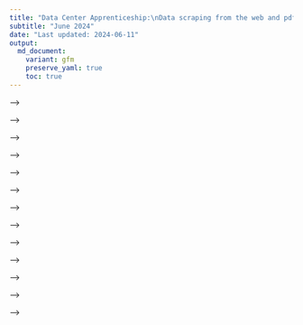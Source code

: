 ```yaml
---
title: "Data Center Apprenticeship:\nData scraping from the web and pdf documents in R"
subtitle: "June 2024" 
date: "Last updated: 2024-06-11"
output:
  md_document:
    variant: gfm
    preserve_yaml: true
    toc: true
---
```


<!-- # Introduction -->
<!-- This tutorial covers how to scrape data from webpages and PDF documents using the `rvest` and `pdftools` packages in R. -->
<!-- The introduction to the HTML is a slightly modified version of the [Web Scraping with RVest](https://github.com/ccs-amsterdam/r-course-material/blob/master/tutorials/rvest.md) tutorial by Kasper Welbers, Wouter van Atteveldt & Philipp Masur. -->
<!-- # Motivation for scraping -->
<!-- The internet is a veritable data gold mine, and being able to mine this -->
<!-- data is a valuable skill. -->
<!-- In the most straightforward situation, you can just -->
<!-- **download** some data, for instance as a CSV or JSON file. This is -->
<!-- great if it’s possible, but alas, there often is no download button. -->
<!-- Another convenient situation is that some platforms have an **API**. For -->
<!-- example, Twitter has an API where one can collect tweets for a given -->
<!-- search term or user. But what if you encounter data that can’t be -->
<!-- downloaded, and for which no API is available? In this case, you might -->
<!-- still be able to collect it using **web scraping**. -->
<!-- A simple example is a table on a website. This table might practically -->
<!-- be a dataframe, with nice rows and columns, but it can be hassle to -->
<!-- copy this data. A more elaborate example could be that you want to -->
<!-- gather all user posts on a web forum, or all press releases from the -->
<!-- website of a certain organization. You could technically click your way -->
<!-- through the website and copy/paste each item manually, but you (or the -->
<!-- people you hire) will die a little inside. Whenever you encounter such a -->
<!-- tedious, repetitive data collection task, chances are good you can -->
<!-- automate it with a web scraper. -->
<!-- The idea of web scraping may seem intimidating, and indeed it can get quite complex. -->
<!-- However, the `rvest` R package simplifies the process considerably by using intuitive, tidyverse-based workflows for extracting data from HTML files. -->
<!-- With this package you don't need to have a complete understanding of how the underlying HTML scripts of a webpage are structured in order to extract data from the page. -->
<!-- Nevertheless, the next section introduces some basic concepts and structures when it comes to HTML files in order to give you a better understanding of what the `rvest` functions actually do. -->
<!-- # Scraping web pages -->
<!-- ## HTML basics -->
<!-- The vast majority of the internet uses **HTML** to make nice looking -->
<!-- web pages. Simply put, HTML is a markup language that tells a browser -->
<!-- what things are shown where. For example, it could say that halfway on -->
<!-- the page there is a table, and then tell what data there is in the rows -->
<!-- and columns. -->
<!-- In other words, HTML translates data into a webpage that is easily readable by humans. -->
<!-- With web scraping, we’re basically translating the page back into -->
<!-- data.  -->
<!-- To get a feel for HTML code, open [this link -->
<!-- here](https://bit.ly/3lz6ZRe) in your web browser. Use Chrome or Firefox -->
<!-- if you have it (not all browsers let you *inspect elements* as we’ll do -->
<!-- below). You should see a nicely formatted document. Sure, it’s not very -->
<!-- pretty, but it does have a big bold title, and two tables. -->
<!-- The purpose of this page is to show an easy example of what the HTML -->
<!-- code looks like. If you right-click on the page, you should see an -->
<!-- option like *view page source*. If you select it you’ll see the entire -->
<!-- HTML source code. This can seem a bit overwhelming, but don’t worry, you -->
<!-- will never actually be reading the entire thing. We only need to look -->
<!-- for the elements that we’re interested in, and there are some nice -->
<!-- tricks for this. For now, let’s say that we’re interested in the table -->
<!-- on the left of the page. Somewhere in the middle of the code you’ll find -->
<!-- the code for this table. -->
<!--     <table class="someTable" id="exampleTable">           <!-- table                -->

–\>
<!--         <tr class="headerRow">                            <!--    table row         -->
–\>
<!--             <th>First column</th>                         <!--       table header   -->
–\>
<!--             <th>Second column</th>                        <!--       table header   -->
–\>
<!--             <th>Third column</th>                         <!--       table header   -->
–\> <!--         </tr> -->
<!--         <tr>                                              <!--    table row         -->
–\>
<!--             <td>1</td>                                    <!--       table data     -->
–\>
<!--             <td>2</td>                                    <!--       table data     -->
–\>
<!--             <td>3</td>                                    <!--       table data     -->
–\> <!--         </tr> -->
<!--         <tr>                                              <!--    table row         -->
–\>
<!--             <td>4</td>                                    <!--       table dat      -->
–\>
<!--             <td>5</td>                                    <!--       table dat      -->
–\>
<!--             <td>6</td>                                    <!--       table data     -->
–\> <!--         </tr> --> <!--     </table> -->

<!-- This is the HTML representation of the table, and it’s a good showcase -->
<!-- of what HTML is about. The parts after the `<!--` are comments and therefore do not affect the layout of the website. First of all, -->
<!-- notice that the table has a tree-like shape. At the highest -->
<!-- level we have the `<table>`. This table has three table rows -->
<!-- (`<tr>`), which we can think of as it’s children. Each of these rows -->
<!-- in turn also has three children that contain the data in these rows. -->
<!-- Let’s see how we can tell where the table starts and ends. The table -->
<!-- starts at the opening tag `<table>`, and ends at the closing tag -->
<!-- `</table>` (the `/` always indicates a closing tag). This means that -->
<!-- everything in between of these tags is part of the table. Likewise, we -->
<!-- see that each table row opens with `<tr>`, and closes with `</tr>`, -->
<!-- and everything between these tags is part of the row. In the first row, -->
<!-- these are 3 table headers `<th>`, which contain the column names. The -->
<!-- second and third row each have 3 table data `<td>`, that contain the -->
<!-- data points. -->
<!-- Each of these components can be thought of as an element.  -->
<!-- It's these elements that we want to extract into R objects with `rvest`. -->
<!-- So let's use this simple example site to go over the main `rvest` functions. -->
<!-- ## Simple example with `rvest` -->
<!-- First load the `rvest` and `tidyverse` packages, and specify the URL of the webpage we intend to scrape. -->
<!-- You can define the URL within as a separate object or inside the scraping function; since often you want to scrape multiple pages in one workflow, it is good practice to specify URLs outside the function. -->
<!-- ```{r} -->
<!-- library(tidyverse) -->
<!-- library(rvest) -->
<!-- url <- "https://bit.ly/3lz6ZRe" -->
<!-- ``` -->
<!-- The function to read the HTML code from a URL into R is `read_html()`, with the URL as the function argument. -->
<!-- ```{r} -->
<!-- html <- read_html(url) -->
<!-- ``` -->
<!-- The result of this function is a list containing the raw HTML code, which is quite difficult to work with. -->
<!-- So the next step is to extract the elements that we want to work with. -->
<!-- Elements can be selected with the `html_element()` or `html_elements()` function depending on whether you want to access only the first item matching the element specification or get a list of all fitting elements. -->
<!-- By element specification we usually refer to CSS selectors that categorize the object we want to extract. -->
<!-- CSS is mostly used by web developers to style web pages, but the CSS selectors are also a good way to identify types of data such as tables or lists. -->
<!-- Once we have the CSS selector we are looking for, we can add it as the argument of the `html_elements()` function, and extract only the parts of the HTML code that correspond to the selector. -->
<!-- There are quite a lot of [CSS -->
<!-- selectors](https://www.w3schools.com/cssref/css_selectors.asp), and the table below gives some of the main examples. -->
<!-- However, you don't actually need to remember any of these, but instead you can use selector tools to extract the information you need. -->
<!-- | selector      | example           | Selects                                                | -->
<!-- |---------------|-------------------|--------------------------------------------------------| -->
<!-- | element/tag   | `table`           | **all** `<table>` elements                             | -->
<!-- | class         | `.someTable`      | **all** elements with `class="someTable"`              | -->
<!-- | id            | `#steve`          | **unique** element with `id="steve"`                   | -->
<!-- | element.class | `tr.headerRow`    | **all** `<tr>` elements with the `someTable` class     | -->
<!-- | class1.class2 | `.someTable.blue` | **all** elements with the `someTable` AND `blue` class | -->
<!-- Instead of going through the raw HTML and trying to match up the code to the observed website, you can use a browser extension that tells you the CSS selector you're looking for just by clicking on the part of the webpage that you'd like to select. -->
<!-- In Chrome this extension is called Selector Gadget. -->
<!-- You can simply search for the extension and install it, at which point you can use it on your chosen webpage by clicking on the extension in your list of installed browser extensions. -->
<!-- In the example webpage you can see that selecting the title gives you a CSS selector "h2" (which stands for level 2 header), while selecting any of the main text gives "p" for paragraph. -->
<!-- Selecting elements can sometimes get a bit difficult with the gadget, and you can't always get it to do exactly what you want: for example, it is hard to select the entire table and receive the selector "table", as the gadget often tries to select subitems of the table such as "td" instead. -->
<!-- If you can't get the gadget to select what you're looking for, it might be a good idea to go back to manually inspecting the HTML source code and looking for the element there. -->
<!-- If the selector gadget fails, the Inspect option of Chrome may be more helpful than viewing the full source code. -->
<!-- Inspecting the page allows you to focus on particular elements, because when you hover your mouse over the elements, you can directly see the correspondence between the code and the -->
<!-- page. The tree structure is also made more obvious by allowing you to -->
<!-- fold and unfold elements by clicking on the triangles on the left. Therefore you can quickly -->
<!-- identify the HTML elements that you want to select. -->
<!-- In this example let's try to extract the table with the ID "#exampleTable". -->
<!-- Alternatively, we can extract both tables by asking for all "table" elements. -->
<!-- ```{r} -->
<!-- # Select the element with ID "exampleTable" -->
<!-- example_table <- html |>  -->
<!--   html_element("#exampleTable")  -->
<!-- ``` -->
<!-- The output looks a bit messy, but what it tells us is that we have -->
<!-- selected the `<table>` html element/node. It also shows that this -->
<!-- element has the three table rows (tr) as children, and shows the values -->
<!-- within these rows. -->
<!-- In order to turn the HTML code of the table into a tibble, we can use the `html_table()` function. -->
<!-- ```{r} -->
<!-- example_table_tidy <- example_table |>  -->
<!--   html_table() -->
<!-- ``` -->
<!-- Putting the whole workflow together, web scraping takes three main steps: -->
<!-- * load the full HTML code with `read_html()` -->
<!-- * extract the elements you need with `html_elements()` -->
<!-- * transform the HTML code to clean objects with e.g. `html_table()` or `html_text()` -->
<!-- To get both tables into a list of tibbles, we can use the following code chunk: -->
<!-- ```{r} -->
<!-- tables <- read_html(url) |>  -->
<!--   html_elements("table") |>  -->
<!--   html_table() -->
<!-- ``` -->
<!-- Of course, in this case we worked with a very small and clean example, so the `tables` list already contains clean tibbles. -->
<!-- That is not always the case, and often you need further data wrangling steps to clean up variable names, data types, row structure, ect., but at that point you can use standard `tidyverse` workflows. -->
<!-- As another example, you can extract and display the text from the right column of the example page: -->
<!-- ```{r} -->
<!-- read_html(url) |>  -->
<!--   html_elements("div.rightColumn") |>  -->
<!--   html_text2() |>  -->
<!--   cat() -->
<!-- ``` -->
<!-- We used the `html_text2()` function to transform HTML code into plain text (`html_text2()` usually creates nicer text output than `html_text()`), and then used the `cat()` function to print it on the screen. -->
<!-- Another nice function is `html_attr()` or `html_attrs()`, for getting -->
<!-- attributes of elements. With `html_attrs` we get all attributes. For -->
<!-- example, we can get the attributes of the `#exampleTable`. -->
<!-- ```{r} -->
<!-- html |>  -->
<!--   html_elements("#exampleTable") |>  -->
<!--   html_attrs() -->
<!-- ``` -->
<!-- Being able to access attributes is especially useful for scraping links. -->
<!-- Links are typically represented by `<a>` tags, in which the link is -->
<!-- stored as the `href` attribute. -->
<!-- ```{r} -->
<!-- html |>  -->
<!--   html_elements("a") |>  -->
<!--   html_attr("href") -->
<!-- ``` -->
<!-- # Web scraping case study: LAS colleges in the US -->
<!-- In the following we will work towards solving a hypothetical problem: -->
<!-- > You're starting a new liberal arts college, and there is one big unresolved question: what should the school colors be? -->
<!-- > You want to pick a nice set of colors, but you worry that some other colleges already use the same color scheme, and therefore your branding will be easily confused with existing colleges. -->
<!-- > Therefore you want to choose unpopular colors so your new college can stand out from the hundreds of existing liberal arts colleges. -->
<!-- > Unfortunately, there's no comprehesive database of the school colors of liberal arts colleges. -->
<!-- > However, this information usually shows up on the fact sheet of each college's Wikipedia page. -->
<!-- > In addition, Wikipedia also has a list of all LAS colleges in the US (see [here](https://en.wikipedia.org/wiki/List_of_liberal_arts_colleges_in_the_United_States)). -->
<!-- Given that there are hundreds of LAS colleges, it would be extremely time-consuming to one by one open their Wikipedia pages and extract their school colors into a spreadsheet. -->
<!-- However, Wikipedia pages are highly organized, so if we write a scraping script that works for the page of one college, it is likely to work for all colleges. -->
<!-- In addition, the list of all colleges contains hyperlinks to the individual college pages, which makes it easy to create a list of the URLs we would like to access. -->
<!-- Therefore, we can make a straightforward plan to tackle this initially quite intimidating problem. -->
<!-- 1. Look at a few example Wikipedia pages to understand where they mention the school colors. -->
<!-- 1. Write a scraping script that extracts the relevant information for a single college. -->
<!-- 1. Get a list of URLs for all colleges. -->
<!-- 1. Apply the scraping script repeatedly, changing only the URL. -->
<!-- 1. Merge the extracted information. -->
<!-- 1. Analyze/visualize the data. -->
<!-- ## Scrape the fact sheet of a single college -->
<!-- Let's start by writing a scraping script for one college as a representative example. -->
<!-- In this case, let's use Amherst College, and try to extract the colors "white" and "purple" from the grey factsheet on the right hand side of the page. -->
<!-- The selector gadget shows us that we can extract the elements by referring to ".infobox". -->
<!-- Instead of extracting the infobox as a table, let's extract the variable labels and values separately into two character vectors, and combine them into a tibble afterwards. -->
<!-- We can do this by extracting ".infobox-label" and ".infobox-data" elements separately, and converting them into character strings with `htlm_text2()`. -->
<!-- In this case this is a better approach than extracting the whole table, because it gives us more control over the layout of the tibble, which makes it easier to handle slight differences in the different Wikipedia pages. -->
<!-- You can also try to extract the whole ".infobox" as a table, but you might need to take some additional steps of data wrangling e.g. to fix variable names. -->
<!-- ```{r} -->
<!-- url <- "https://en.wikipedia.org/wiki/Amherst_College" -->
<!-- html <- read_html(url) -->
<!-- label <- html |> -->
<!--   html_elements(".infobox-label") |> -->
<!--   html_text2() -->
<!-- value <- html |> -->
<!--   html_elements(".infobox-data") |> -->
<!--   html_text2() -->
<!-- factsheet <- tibble(label, value) -->
<!-- factsheet -->
<!-- ``` -->
<!-- ## Find and clean the school color values -->
<!-- The resulting `factsheet` tibble indeed contains the school colors, but also a lot of other information that we don't need. -->
<!-- In addition, the cell containing the colors also has some HTML code that wasn't removed by the previous code. -->
<!-- We might also want to make the color names more consistent so we can count the number of occurrences more easily (so e.g. we don't have "Red" and "red" separately). -->
<!-- One idea for making the color references more consistent is to allow only the colors that R recognizes. -->
<!-- While this is not the only approach and it will lead to a loss of information if a college uses a particular shade not defined in R, this approach has a nice advantage: when we visualize the distribution of colors, we can actually use the color codes defined in R to add color to our figure. -->
<!-- So let's extract the vector colors defined in R with the `colors()` function, and convert this vector to a single string with the colors separated by `|`. -->
<!-- Recall from the workshop on regular expressions that `|` in a regex stands for "OR", so using the resulting `r_colors` string as a pattern will detect any occurrence of an R color in a string. -->
<!-- ```{r} -->
<!-- r_colors <- colors() |> paste(collapse = "|") -->
<!-- ``` -->
<!-- Now we can move on to wrangling our `factsheet` tibble: let's keep only the row containing the color, and use string operations to extract the colors appearing in the `value` variable. -->
<!-- By looking at the Wikipedia page, you might figure out that the weird ".mw-parser-output..." section of the value string refers to the displayed color squares. -->
<!-- If that part didn't contain any color references, there would be no problem with leaving it in the value, but notice that it specifies that the square border should be black. -->
<!-- So if we extract all colors appearing in the text, we'll mistakenly find that one of the school colors is black. -->
<!-- So let's remove the text creating these squares: it seems that it starts with ".mw-parser-output" and ends with ".mw-parser-output .legend-text{}" (normally you'd need to check the results from multiple different college pages to make sure that this pattern is consistent).  -->
<!-- Once only the color (and some footnote references) remain in the cell, we can extract the colors recognized by R using `str_extract_all()`. -->
<!-- Note the use of `str_extract_all()` over `str_extract()` to make sure that we extract all colors if a school has more than one colors. -->
<!-- The result of `str_extract_all()` is a variable of character vector instead of single strings, which makes the variable quite hard to work with. -->
<!-- It would be better to have a row corresponding to every individual color a school has -- so we'd have two rows for Amherst, one with purple and one with white. -->
<!-- Then we can easily count how many universities use a particular color. -->
<!-- We can do this transformation by calling the `unnest()` function, which expands the character vector to become separate observations corresponding to each element of the vector. -->
<!-- ```{r} -->
<!-- factsheet |>  -->
<!--   filter(label == "Colors") |>  -->
<!--   mutate(value = str_remove(value, "\\.mw-parser-output.*\\.mw-parser-output \\.legend-text\\{\\}"), -->
<!--          known_color = str_extract_all(tolower(value), r_colors)) |>  -->
<!--   unnest() -->
<!-- ``` -->
<!-- ## Get a list of colleges with Wikipedia links -->
<!-- Now that we have a scraper that should work for any LAS college Wikipedia page with the same structure as Amherst, we need a list of the URLs that we want to scrape. -->
<!-- Conveniently, there is a Wikipedia page of a list of LAS colleges, which features a list linking to all individual college Wikipedia pages. -->
<!-- So all we have to do is scrape that list and extract the URLs. -->
<!-- The selector gadget shows us that we can extract the list of schools with the element tag "#mw-content-text li a" -- that is, we're looking for elements of the content text that are both a list ("li") and a hyperlink ("a"). -->
<!-- Then we can extract the attributes of the hyperlink to get the URL from "href" and the school name from "title", and combine the resulting vectors to a tibble. -->
<!-- Since there are a few links that have the same element tag as the school links, but are not school links, we can filter the resulting list of links by requiring that the link name includes "University" or "College" -- a quick look at the Wikipedia list shows that all schools meet this criteria. -->
<!-- In addition, looking at the URLs, you might notice that they are relative links that only contain the subpage of Wikipedia. -->
<!-- In order to open the URL with `rvest`, we need to complete URL, so we should add "https://en.wikipedia.org" to the start of each link -- the `paste0()` function does exactly that (it combines its arguments into a single string, with no separator between them). -->
<!-- The resulting `list` object is a tibble with two columns: the name of all colleges and their corresponding Wikipedia page URL. -->
<!-- ```{r} -->
<!-- url <- "https://en.wikipedia.org/wiki/List_of_liberal_arts_colleges_in_the_United_States" -->
<!-- html <- read_html(url) |> -->
<!--   html_elements("#mw-content-text li a") -->
<!-- list <- tibble(url = html_attr(html, "href"), -->
<!--                name = html_attr(html, "title")) |> -->
<!--   filter(str_detect(name, "(University|College)")) |> -->
<!--   mutate(url = paste0("https://en.wikipedia.org", url)) -->
<!-- ``` -->
<!-- ## Write a function for extracting the color given a link -->
<!-- We will cover writing functions in more detail later in the apprenticeship, but for now let's have a look at the example below. -->
<!-- You might notice that the code inside the same code we have seen before: we extract the HTML code from a URL input, get the vector of infobox labels and data, and combine them into a tibble, keeping only the URL and the cell containing the color (notice that the `url` vector has a length of one and therefore gets recycled in the tibble). -->
<!-- By containing this code within a `function(){}` argument, we make the code reusable: we can rerun it just by calling the function name (in this case, `get_school_color`) and the arguments we would like to use as inputs. -->
<!-- In the function definition these arguments are listed inside the parentheses: in this case, the only argument is `url` so by calling the `get_school_color()` function with a different `url` argument will run the code in the function body (inside the curly braces), changing every mention of `url` into the the new URL specified in the function argument. -->
<!-- The example below shows how to use this new function to extract the school colors of Amherst. -->
<!-- Notice that if you run the function without assigning the result to a new object, it prints the final tibble created by the code in the function body. -->
<!-- This happens because in the function we don't assign this final tibble to an object, therefore by default it becomes the value returned by the function. -->
<!-- In turn, if we assign the outcome of the function to an object, then the resulting tibble of colors gets saved to the R environment (notice that our function behaves in the same way as pre-defined functions like `sum()` -- printing the result if the function is called, and saving it to the environment if assigned to an object). -->
<!-- ```{r} -->
<!-- get_school_color <- function(url) { -->
<!--   html <- read_html(url) -->
<!--   label <- html |> -->
<!--     html_elements(".infobox-label") |> -->
<!--     html_text2() -->
<!--   value <- html |> -->
<!--     html_elements(".infobox-data") |> -->
<!--     html_text2() -->
<!--   tibble(url, label, value) |>  -->
<!--     filter(label == "Colors") |>  -->
<!--     select(-label)  -->
<!-- } -->
<!-- get_school_color("https://en.wikipedia.org/wiki/Amherst_College") -->
<!-- amherst_color <- get_school_color("https://en.wikipedia.org/wiki/Amherst_College") -->
<!-- ``` -->
<!-- ## Get all school colors and visualize the distribution -->
<!-- So the next thing to do is to run the function we just defined for all URLs that we have in our `list` object. -->
<!-- Again, we will cover appropriate functions for these repeated actions later, for now we'll just learn how to solve this particular challenge. -->
<!-- If you are familiar with other programming languages, you might consider using a loop to run the function for every element of the `url` variable of the `list` tibble. -->
<!-- In R, however, loops are not the best solution in many cases. -->
<!-- Instead, the `tidyverse` contains a package called `purrr` that contains functions that takes vectors and functions as its inputs: it runs the function one by one with each element of the vector as the function argument, and combines the results into a single object. -->
<!-- In this case, we can use the `map_df()` function to combine the results into a dataframe (the `map()` function uses a list instead), and we can take the vector of `list$url` as the potential arguments for the `get_school_color` function. -->
<!-- Since this single line of code opens and scrapes hundreds of webpages, it can take a few minutes to run. -->
<!-- ```{r, eval = FALSE} -->
<!-- data <- map_df(list$url, get_school_color) -->
<!-- ``` -->
<!-- Once we have our `data` object that contains all the color information extracted from the webpages, we can take some additional steps of data cleaning in order to visualize the distribution of colors. -->
<!-- We can simply repeat the same steps that worked for the case of a single college. -->
<!-- First we create a string that defines all colors known to R, separated by `|` to use as a regex pattern. -->
<!-- Then we can take the `data` object, and remove the HTML code creating the color squares, and use the regex pattern to extract the colors recognized by R. -->
<!-- The extra line in the `mutate` function converts all occurrences of the color "navy blue" to "navy" because otherwise R will extract "navy" and "blue" separately and therefore inflate the occurrences of "blue" -- you'll notice issues like this after you try to extract the colors and have a look at the results. -->
<!-- We again use the `unnest()` function to have a new row for every element of the character vector of known colors. -->
<!-- In addition, we merge the results with the original `list` object so we can add the university names as identifiers in addition to the URL, and keep only the `name` and `known_color` variables, and only unique combinations of these values. -->
<!-- At this point you might also notice that `grey` and `gray` are both accepted spellings of the same color, so we can replace one with the other to make sure the spelling is consistent across colleges. -->
<!-- Once we have this `colors` tibble that contains the extracted colors for each college, it is quite easy to count the number of times each color appears and plot the results on a bar chart. -->
<!-- The `fct_reorder()` function in the aesthetic specification arranges the values based on the corresponding counts. -->
<!-- As for the bars, instead of specifying the `fill` as an aesthetic or a single value, we specify it as a character vector that has the same length as the number of categories plotted. -->
<!-- In this case we can exploit the fact that the `known_color` variable already contains color strings recognized by R, so by specifying the variable as the colors we want to use, each bar will be filled with the color corresponding to the category displayed. -->
<!-- ```{r, eval = FALSE} -->
<!-- r_colors <- colors() |> paste(collapse = "|") -->
<!-- colors <- data |>  -->
<!--   mutate(value = str_remove(value, "\\.mw-parser-output.*\\.mw-parser-output \\.legend-text\\{\\}"), -->
<!--          value = str_replace(value, "[nN]avy [bB]lue", "navy"), -->
<!--          known_color = str_extract_all(tolower(value), r_colors)) |>  -->
<!--   unnest(known_color) |>  -->
<!--   left_join(list) |>  -->
<!--   distinct(name, known_color) |>  -->
<!--   mutate(known_color = ifelse(known_color == "gray", "grey", known_color)) -->
<!-- color_counts <- colors |>  -->
<!--   count(known_color) -->
<!-- ggplot(color_counts, aes(n, fct_reorder(known_color, n))) + -->
<!--   geom_col(fill = color_counts$known_color, color = "black") + -->
<!--   xlab("Number of colleges with school color") + ylab(NULL) + -->
<!--   theme_light() -->
<!-- ``` -->
<!-- ![](scraping_files/colors.png) -->
<!-- The resulting plot shows how often each color is used as the school colors of a US liberal arts college. -->
<!-- The results are not perfect, as not all hues are recognized and therefore extracted by R: for instance, "cardinal" (a shade of red) is used by 14 colleges, but the color is not defined in R, so there is no bar for cardinal, and neither does it contribute to the counts of "red". -->
<!-- Nevertheless, there is certainly evidence that if you want your hypothetical school to stand out, white, blue and gold are certainly bad options for the school color. -->
<!-- # Pdf scraping with `pdftools` -->
<!-- Scraping pdf documents is useful for the same reason as scraping web pages: often you want to extract information from several documents with the same structure, and manually copy-pasting all that information would get very tedious. -->
<!-- In addition, if you ever tried to copy information from pdf files, you might have found that sometimes line breaks in the pdf copy over, tables get messy, headers and footers copy end up in the middle of the text, or special characters are lost. -->
<!-- Fortunately, there are a few R packages that make it easier to read pdf files into R as plain text. -->
<!-- Unfortunately, these tools are not perfect, and therefore pdf scraping usually involves a quick and easy first step of importing the data, and a far longer step of extensive cleaning of the messy character strings you imported. -->
<!-- We will use the `pdftools` package, so let's install and load it. -->
<!-- ```{r} -->
<!-- # install.packages("pdftools") -->
<!-- library(pdftools) -->
<!-- ``` -->
<!-- As an example, we look at a report on cancer rates in the Netherlands in 2020 that you can find [here](https://gco.iarc.fr/today/data/factsheets/populations/528-the-netherlands-fact-sheets.pdf). -->
<!-- Our goal is to extract the table on page 2, and visualize the data presented there. -->
<!-- We can extract all text from the report into R with the `pdf_text()` function, which imports the contents of the referenced pdf file as a character vector, each element containing all text on one page. -->
<!-- If you have a look at what the current 2nd page looks like, you can see that it is a very messy character string instead of a nice table. -->
<!-- Using the `cat()` function to display the text more nicely also doesn't make it much better. -->
<!-- But technically all the data is in R, so the importing step is done. -->
<!-- ```{r} -->
<!-- pdf <- pdf_text("https://gco.iarc.fr/today/data/factsheets/populations/528-the-netherlands-fact-sheets.pdf") -->
<!-- pdf[2] -->
<!-- cat(pdf[2]) -->
<!-- ``` -->
<!-- If we actually want to work with the data contained in the document, we need to clean it. -->
<!-- Let's first try to limit the data only to the table we want to extract: we can work only with page 2 of the `pdf` object, and let's keep only the part of text between headers "Incidence, Mortality and Prevalence by cancer site" and "Age-standardized (World) incidence rates per sex, top 10 cancers". -->
<!-- Notice that the `.` regex catches all characters except for a new line, so we have to explicitly allow for new lines with `\\n` and the use of lookaheads and lookbehinds. -->
<!-- Then we can try to separate the string into a vector where each element corresponds to one line of the table -- `read_delim()` accomplishes that, although it doesn't actually manage to split the data into variables based on the delimiter, so we need to do that in a different way. -->
<!-- We specify `skip = 3` to skip the first three detected lines and start the table with the row of variable names. -->
<!-- ```{r} -->
<!-- cancer <- pdf[2] |>  -->
<!--   str_extract("(?<=(site))(.|\\n)*(?=(Age-standardized \\(World\\) incidence rates per sex))") |>  -->
<!--   read_delim(delim = "\\s", skip = 3) -->
<!-- ``` -->
<!-- To split the data into variables, let's first split the variable name. -->
<!-- We can take the variable name, remove leading and trailing whitespace, and split at any occurrence of at least two spaces -- below defined as the object `var`. -->
<!-- Notice that the original table has an extra header row that specifies whether the variable names correspond to new cases, deaths, or 5-year summary statistics. -->
<!-- So let's create a vector that specifies which of these categories each element of `var` belongs to, and combine that with the variable names with a `paste()` function to create our vector of desired variable names. -->
<!-- ```{r} -->
<!-- var <- names(cancer) |> str_trim() |> str_split_1("\\s{2,}") -->
<!-- cat <- c("", rep("new", 4), rep("death", 4), rep("5year", 2)) -->
<!-- names <- paste0(cat, var) -->
<!-- ``` -->
<!-- To split a single column into multiple columns, we can use the `separate()` function. -->
<!-- However, before we can do that, let's do a bit of data cleaning: to make references to the current one variable easier, let's rename it to `value`. -->
<!-- Let's also use the `str_trim()` function to remove any leading and trailing white space from the observations. -->
<!-- Then we can use the separate function where we specify that we want to use the `value` column as the variable we split, and we want the new variables to have names specified in the `names` vector. -->
<!-- Just like with the variable names, we use two or more whitespaces as the separator. -->
<!-- Now the data is correctly organized into cells, but all the numbers are character strings surrounded by whitespace. -->
<!-- So let's remove the whitespace around all cells, and let's convert all but the first variables into numeric. -->
<!-- To use `mutate()` across multiple columns at the same time, we can use the `across()` function that takes the affected columns as the first argument and the function to apply as the second. -->
<!-- If you want to use a single function where the only function argument is the variable itself, you can specify the function simply as the name of the function -- see the first part of the `mutate()` function that applies the `str_trim` function to all variables (defined by `everything()`). -->
<!-- If you want to do more complex operations, then your function call should start with a tilde `~`, and you should refer to the variable with `.x` (e.g. if you'd write `var = as.numeric(var)` in the single variable case, instead you'd write `~as.numeric(var)` when applying the same function to multiple variables) -- see how for all variables except for `Cancer` we remove all whitespace inside the string and convert the result to numeric. -->
<!-- Finally, we remove the row that sums up the previous rows in the original table. -->
<!-- Now we have our final, clean dataset of cancer rates in the Netherlands in 2020, so let's create an example visualization: the scatterplot below shows the relationship between new cancer cases and cancer deaths per cancer type, which shows the relationship between these two numbers a lot more clearly than the original table did. -->
<!-- ```{r} -->
<!-- cancer_tidy <- cancer |>  -->
<!--   setNames("value") |>  -->
<!--   mutate(value = str_trim(value)) |>  -->
<!--   separate(1, into = names, sep = "\\s{2,}") |>  -->
<!--   mutate(across(everything(), str_trim), -->
<!--          across(-Cancer, ~as.numeric(str_remove_all(.x, "\\s")))) |>  -->
<!--   filter(Cancer != "All cancer sites") -->
<!-- ggplot(cancer_tidy, aes(newNumber, deathNumber)) + -->
<!--   geom_point() + -->
<!--   labs(x = "Number of new cases in 2020", -->
<!--        y = "Number of deaths in 2020", -->
<!--        title = "Incidence and mortality per cancer type") + -->
<!--   coord_fixed() + -->
<!--   theme_light() -->
<!-- ``` -->

